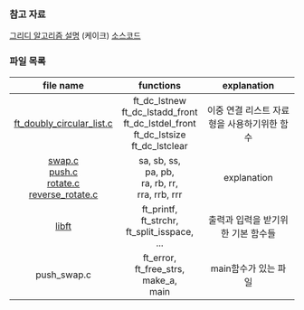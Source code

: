 ### 참고 자료
[그리디 알고리즘 설명](https://techdebt.tistory.com/27) (케이크)
[소스코드](https://github.com/JeonYoungHo-youjeon/push_swap/blob/master/push_swap.h)

### 파일 목록

| file name | functions | explanation |
|:--:|:--:|:--:|
| [ft_doubly_circular_list.c](./README_dc.md) | ft_dc_lstnew<br>ft_dc_lstadd_front<br>ft_dc_lstdel_front<br>ft_dc_lstsize<br>ft_dc_lstclear | 이중 연결 리스트 자료형을 사용하기위한 함수 |
| [swap.c<br>push.c<br>rotate.c<br>reverse_rotate.c](./README_st.md) | sa, sb, ss,<br>pa, pb,<br> ra, rb, rr,<br>rra, rrb, rrr<br>  | explanation |
| [libft](./README_libft.md) | ft_printf,<br>ft_strchr,<br>ft_split_isspace,<br>... | 출력과 입력을 받기위한 기본 함수들 |
| push_swap.c | ft_error,<br>ft_free_strs,<br>make_a,<br>main | main함수가 있는 파일 |
